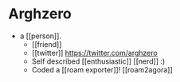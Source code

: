 # Arghzero

- a [[person]].
  - [[friend]]
  - [[twitter]] https://twitter.com/arghzero
  - Self described [[enthusiastic]] [[nerd]] :)
  - Coded a [[roam exporter]]! [[roam2agora]]



